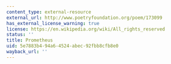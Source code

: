 ```yaml
---
content_type: external-resource
external_url: http://www.poetryfoundation.org/poem/173099
has_external_license_warning: true
license: https://en.wikipedia.org/wiki/All_rights_reserved
status: ''
title: Prometheus
uid: 5e7883b4-94a6-4524-abec-92fbb8cfb8e0
wayback_url: ''
---
```

